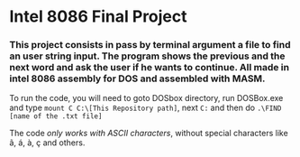 # Intel 8086 Final Project

### This project consists in pass by terminal argument a file to find an user string input. The program shows the previous and the next word and ask the user if he wants to continue. All made in intel 8086 assembly for DOS and assembled with MASM.

To run the code, you will need to goto DOSbox directory, run DOSBox.exe and type `mount C C:\[This Repository path]`, next `C:` and then do `.\FIND [name of the .txt file]`

The code *only works with ASCII characters*, without special characters like ã, á, à, ç and others.